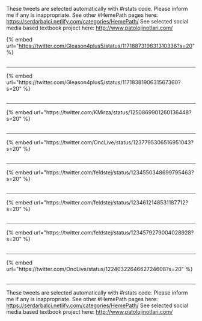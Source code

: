 

These tweets are selected automatically with #rstats code. Please inform me if any is inappropriate.
See other #HemePath pages here: https://serdarbalci.netlify.com/categories/HemePath/ 
See selected social media based textbook project here: http://www.patolojinotlari.com/

{% embed url="https://twitter.com/Gleason4plus5/status/1171887319831310336?s=20" %}<br>
<br>
<hr>
{% embed url="https://twitter.com/Gleason4plus5/status/1171838190631567360?s=20" %}<br>
<br>
<hr>
{% embed url="https://twitter.com/KMirza/status/1250869901260136448?s=20" %}<br>
<br>
<hr>
{% embed url="https://twitter.com/OncLive/status/1237795306516951043?s=20" %}<br>
<br>
<hr>
{% embed url="https://twitter.com/feldstej/status/1234550348699795463?s=20" %}<br>
<br>
<hr>
{% embed url="https://twitter.com/feldstej/status/1234612148531187712?s=20" %}<br>
<br>
<hr>
{% embed url="https://twitter.com/feldstej/status/1234579279004028928?s=20" %}<br>
<br>
<hr>
{% embed url="https://twitter.com/OncLive/status/1224032264662724608?s=20" %}<br>
<br>
<hr>


These tweets are selected automatically with #rstats code. Please inform me if any is inappropriate.
See other #HemePath pages here: https://serdarbalci.netlify.com/categories/HemePath/ 
See selected social media based textbook project here: http://www.patolojinotlari.com/
